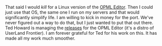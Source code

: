 That said I would <i>kill</i> for a Linux version of the <a href="http://home.opml.org/">OPML Editor</a>. Then I could just use that OS, the same one I run on my servers and that would significantly simplify life. I am willing to kick in money for the port. We've never figured out a way to do that, but I just wanted to put that out there. Ted Howard is managing the <a href="http://scripting.com/2018/04/26/151833.html">releases</a> for the OPML Editor (it's a distro of UserLand Frontier). I am forever grateful for Ted for his work on this. It has made all my work much smoother. 
